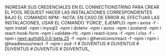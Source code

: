 INGRESAR SUS CREDENCIALES EN EL CONNECTIONSTRING PARA CREAR EL POOL REQUEST
HACER LAS INSTALACIONES CORRESPONDIENTES BAJO EL COMANDO NPM:
-NOTA: EN CASO DE ERROR AL EFECTUAR LAS INSTALACIONES, USAR EL COMANDO 'FORCE', EJEMPLO: npm i axios -f
-npm install
-npm i mysql2
-npm i dotenv
-npm i axios
-npm i zustand
-npm i react-hook-form
-npm i validate-rfc
-npm i react-icons -f
-npm i clsx -f
-npm i next-auth@5.0.0-beta.25 -f
-npm i @heroicons/react -f
-npm i npm i @headlessui/react -f
-npm i zod -f
#   D U V E N T U S _  
 #   D U V E N T U S _  
 #   D U V E N T U S _  
 #   D U V E N T U S _  
 #   D U V E N T U S _  
 